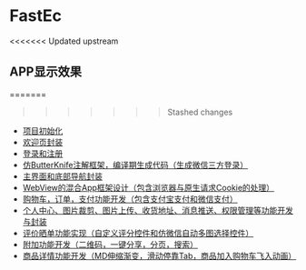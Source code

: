 # FastEc
<<<<<<< Updated upstream

## APP显示效果

=======
>>>>>>> Stashed changes
- [项目初始化](https://github.com/fengchuikukudehailiang/FastEc/blob/master/blogs/1.%E9%A1%B9%E7%9B%AE%E5%88%9D%E5%A7%8B%E5%8C%96.md)
- [欢迎页封装](https://github.com/fengchuikukudehailiang/FastEc/blob/master/blogs/2.%E6%AC%A2%E8%BF%8E%E9%A1%B5%E5%B0%81%E8%A3%85.md)
- [登录和注册](https://github.com/fengchuikukudehailiang/FastEc/blob/master/blogs/3.%E7%99%BB%E5%BD%95%E5%92%8C%E6%B3%A8%E5%86%8C.md)
- [仿ButterKnife注解框架，编译期生成代码（生成微信三方登录）](https://github.com/fengchuikukudehailiang/FastEc/blob/master/blogs/4.%E4%BB%BFButterKnife%E6%B3%A8%E8%A7%A3%E6%A1%86%E6%9E%B6%E7%BC%96%E8%AF%91%E6%9C%9F%E7%94%9F%E6%88%90%E4%BB%A3%E7%A0%81.md)
- [主界面和底部导航封装](https://github.com/fengchuikukudehailiang/FastEc/blob/master/blogs/5.%E4%B8%BB%E7%95%8C%E9%9D%A2%E5%92%8C%E5%BA%95%E9%83%A8%E5%AF%BC%E8%88%AA%E5%B0%81%E8%A3%85.md)
- [WebView的混合App框架设计（包含浏览器与原生请求Cookie的处理）](https://github.com/fengchuikukudehailiang/FastEc/blob/master/blogs/6.WebView%E7%9A%84%E6%B7%B7%E5%90%88App%E6%A1%86%E6%9E%B6%E8%AE%BE%E8%AE%A1.md)
- [购物车，订单，支付功能开发（包含支付宝支付和微信支付）](https://github.com/fengchuikukudehailiang/FastEc/blob/master/blogs/7.%E8%B4%AD%E7%89%A9%E8%BD%A6_%E8%AE%A2%E5%8D%95_%E6%94%AF%E4%BB%98%E5%8A%9F%E8%83%BD%E5%BC%80%E5%8F%91.md)
- [个人中心、图片裁剪、图片上传、收货地址、消息推送、权限管理等功能开发与封装](https://github.com/fengchuikukudehailiang/FastEc/blob/master/blogs/8.%E4%B8%AA%E4%BA%BA%E4%B8%AD%E5%BF%83.md)
- [评价晒单功能实现（自定义评分控件和仿微信自动多图选择控件）](https://github.com/fengchuikukudehailiang/FastEc/blob/master/blogs/9.%E8%AF%84%E4%BB%B7%E6%99%92%E5%8D%95%E5%8A%9F%E8%83%BD%E5%AE%9E%E7%8E%B0.md)
- [附加功能开发（二维码，一键分享，分页，搜索）](https://github.com/fengchuikukudehailiang/FastEc/blob/master/blogs/10.%E9%99%84%E5%8A%A0%E5%8A%9F%E8%83%BD%E5%BC%80%E5%8F%91.md)
- [商品详情功能开发（MD伸缩渐变，滑动停靠Tab，商品加入购物车飞入动画）](https://github.com/fengchuikukudehailiang/FastEc/blob/master/blogs/11.%E5%95%86%E5%93%81%E8%AF%A6%E6%83%85%E5%8A%9F%E8%83%BD%E5%BC%80%E5%8F%91.md)
